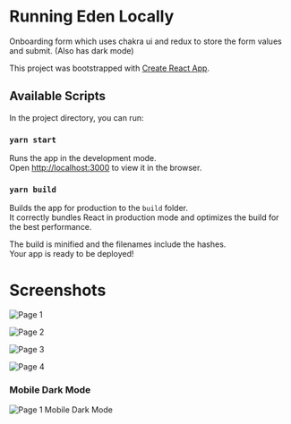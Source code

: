 # Running Eden Locally

Onboarding form which uses chakra ui and redux to store the form values and submit. (Also has dark mode)


This project was bootstrapped with [Create React App](https://github.com/facebook/create-react-app).

## Available Scripts

In the project directory, you can run:

### `yarn start`

Runs the app in the development mode.\
Open [http://localhost:3000](http://localhost:3000) to view it in the browser.


### `yarn build`

Builds the app for production to the `build` folder.\
It correctly bundles React in production mode and optimizes the build for the best performance.

The build is minified and the filenames include the hashes.\
Your app is ready to be deployed!

# Screenshots
![Page 1](https://user-images.githubusercontent.com/24631604/185742787-263ed95c-baa7-498a-8f85-9f86866ec671.png)

![Page 2](https://user-images.githubusercontent.com/24631604/185742786-c49cf8fb-91cf-4996-aa6f-b57f7c9356c7.png)

![Page 3](https://user-images.githubusercontent.com/24631604/185742785-9b99d47f-9312-4ffa-a71e-adac70a47422.png)

![Page 4](https://user-images.githubusercontent.com/24631604/185742784-c6778522-b7c3-4fb4-aa29-9ec919a33c45.png)

### Mobile Dark Mode
![Page 1 Mobile Dark Mode](https://user-images.githubusercontent.com/24631604/185742781-fe61bab1-9616-4458-858e-7dc5c6b8deca.png)
